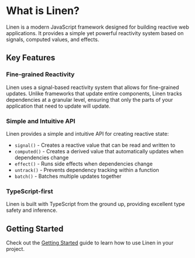 # What is Linen?

Linen is a modern JavaScript framework designed for building reactive web applications. It provides a simple yet powerful reactivity system based on signals, computed values, and effects.

## Key Features

### Fine-grained Reactivity

Linen uses a signal-based reactivity system that allows for fine-grained updates. Unlike frameworks that update entire components, Linen tracks dependencies at a granular level, ensuring that only the parts of your application that need to update will update.

### Simple and Intuitive API

Linen provides a simple and intuitive API for creating reactive state:

- `signal()` - Creates a reactive value that can be read and written to
- `computed()` - Creates a derived value that automatically updates when dependencies change
- `effect()` - Runs side effects when dependencies change
- `untrack()` - Prevents dependency tracking within a function
- `batch()` - Batches multiple updates together

### TypeScript-first

Linen is built with TypeScript from the ground up, providing excellent type safety and inference.

## Getting Started

Check out the [Getting Started](/guide/getting-started) guide to learn how to use Linen in your project.